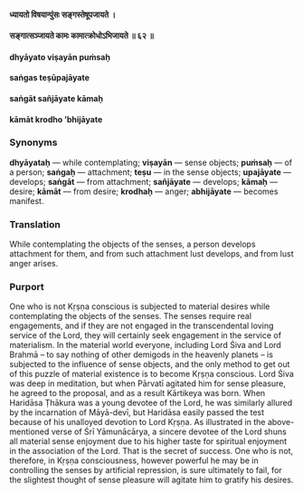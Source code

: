 #### ध्यायतो विषयान्पुंसः सङ्गस्तेषूपजायते ।
#### सङ्गात्सञ्जायते कामः कामात्क्रोधोऽभिजायते ॥ ६२ ॥

#### dhyāyato viṣayān puṁsaḥ
#### saṅgas teṣūpajāyate
#### saṅgāt sañjāyate kāmaḥ
#### kāmāt krodho ’bhijāyate

### Synonyms

**dhyāyataḥ** — while contemplating; **viṣayān** — sense objects; **puṁsaḥ** — of a person; **saṅgaḥ** — attachment; **teṣu** — in the sense objects; **upajāyate** — develops; **saṅgāt** — from attachment; **sañjāyate** — develops; **kāmaḥ** — desire; **kāmāt** — from desire; **krodhaḥ** — anger; **abhijāyate** — becomes manifest.

### Translation

While contemplating the objects of the senses, a person develops attachment for them, and from such attachment lust develops, and from lust anger arises.

### Purport

One who is not Kṛṣṇa conscious is subjected to material desires while contemplating the objects of the senses. The senses require real engagements, and if they are not engaged in the transcendental loving service of the Lord, they will certainly seek engagement in the service of materialism. In the material world everyone, including Lord Śiva and Lord Brahmā – to say nothing of other demigods in the heavenly planets – is subjected to the influence of sense objects, and the only method to get out of this puzzle of material existence is to become Kṛṣṇa conscious. Lord Śiva was deep in meditation, but when Pārvatī agitated him for sense pleasure, he agreed to the proposal, and as a result Kārtikeya was born. When Haridāsa Ṭhākura was a young devotee of the Lord, he was similarly allured by the incarnation of Māyā-devī, but Haridāsa easily passed the test because of his unalloyed devotion to Lord Kṛṣṇa. As illustrated in the above-mentioned verse of Śrī Yāmunācārya, a sincere devotee of the Lord shuns all material sense enjoyment due to his higher taste for spiritual enjoyment in the association of the Lord. That is the secret of success. One who is not, therefore, in Kṛṣṇa consciousness, however powerful he may be in controlling the senses by artificial repression, is sure ultimately to fail, for the slightest thought of sense pleasure will agitate him to gratify his desires.